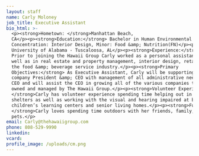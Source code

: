 ```yaml
---
layout: staff
name: Carly Moloney
job_title: Executive Assistant
bio_html: >-
  <p><strong>Hometown: </strong>Manhattan Beach,
  CA</p><p><strong>Education:</strong> Bachelor in Human Environmental Sciences,
  Concentration: Interior Design, Minor: Food &amp; Nutrition(FN)</p><p>The
  University of Alabama - Tuscaloosa, AL</p><p><strong>Experience:</strong>
  Prior to joining the Hawaii Group Carly worked as a personal assistant, as
  well as in real estate and property management, interior design, retail, &amp;
  the food &amp; beverage service industry.</p><p><strong>Primary
  Objectives:</strong> As Executive Assistant, Carly will be supporting the
  company President &amp; CEO with management of all administrative needs of the
  CEO and will assist the CEO in growing all of the various companies that are
  owned and managed by The Hawaii Group.</p><p><strong>Volunteer Experience:
  </strong>Carly has volunteer experience spending time helping out in animal
  shelters as well as working with the visual and hearing impaired at both
  children’s learning centers and senior living homes.</p><p><strong>Fun Fact:
  </strong>Carly loves spending time outdoors with her friends, family, &amp;
  pets.</p>
email: Carly@thehawaiigroup.com
phone: 808-529-9990
linkedin:
vcard:
profile_image: /uploads/cm.png
---
```

